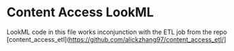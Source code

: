 # Content Access LookML

LookML code in this file works inconjunction with the ETL job from the repo [content_access_etl](https://github.com/alickzhang97/content_access_etl/]

